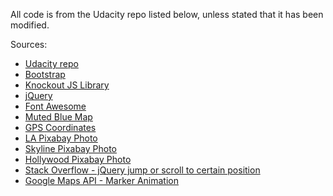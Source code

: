 All code is from the Udacity repo listed below, unless stated that it has been modified.

Sources:
- [Udacity repo](https://github.com/udacity/ud864/blob/master/Project_Code_13_DevilInTheDetailsPlacesDetails.html)
- [Bootstrap](https://www.bootstrapcdn.com/)
- [Knockout JS Library](https://cdnjs.com/libraries/knockout)
- [jQuery](https://www.w3schools.com/jquery/jquery_get_started.asp)
- [Font Awesome](https://www.bootstrapcdn.com/fontawesome/)
- [Muted Blue Map](https://snazzymaps.com/style/83/muted-blue)
- [GPS Coordinates](https://www.gps-coordinates.net/)
- [LA Pixabay Photo](https://pixabay.com/en/usa-los-angeles-california-travel-1443523/)
- [Skyline Pixabay Photo](https://pixabay.com/en/los-angeles-skyline-city-buildings-314006/)
- [Hollywood Pixabay Photo](https://pixabay.com/en/hollywood-sign-palm-trees-1245960/)
- [Stack Overflow - jQuery jump or scroll to certain position](https://stackoverflow.com/questions/15158937/jquery-jump-or-scroll-to-certain-position-div-or-target-on-the-page-from-button)
- [Google Maps API - Marker Animation](https://developers.google.com/maps/documentation/javascript/examples/marker-animations-iteration)
